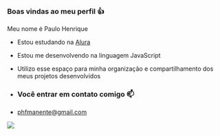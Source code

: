 ### Boas vindas ao meu perfil 👍

Meu nome é Paulo Henrique

- Estou estudando na [Alura](https://www.alura.com.br)
- Estou me desenvolvendo na linguagem JavaScript
- Utilizo esse espaço para minha organização e compartilhamento dos meus projetos desenvolvidos

- ### Você entrar em contato comigo 📫

- phfmanente@gmail.com



![](https://media1.tenor.com/m/O-uR4wQktBEAAAAC/hand.gif)
